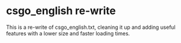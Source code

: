 # csgo_english re-write
This is a re-write of csgo_english.txt, cleaning it up and adding useful features with a lower size and faster loading times.
